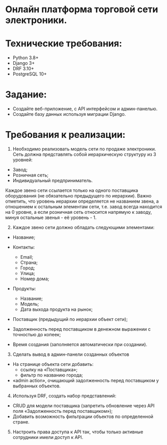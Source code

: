 # Онлайн платформа торговой сети электроники.

# Технические требования:

- Python 3.8+
- Django 3+
- DRF 3.10+
- PostgreSQL 10+

# Задание:

- Создайте веб-приложение, с API интерфейсом и админ-панелью.
- Создайте базу данных используя миграции Django.

# Требования к реализации:

1) Необходимо реализовать модель сети по продаже электроники.
   Сеть должна представлять собой иерархическую структуру из 3 уровней:

- Завод;
- Розничная сеть;
- Индивидуальный предприниматель.

Каждое звено сети ссылается только на одного поставщика оборудования (не обязательно предыдущего по иерархии).
Важно отметить, что уровень иерархии определяется не названием звена, а отношением к остальным элементам сети,
т.е. завод всегда находится на 0 уровне, а если розничная сеть относится напрямую к заводу,
минуя остальные звенья - её уровень - 1.

2) Каждое звено сети должно обладать следующими элементами:

- Название;

- Контакты:  
  - Email;  
  - Страна;  
  - Город;  
  - Улица;  
  - Номер дома;
- Продукты:  
  - Название;  
  - Модель;  
  - Дата выхода продукта на рынок;
- Поставщик (предыдущий по иерархии объект сети);
- Задолженность перед поставщиком в денежном выражении с точностью до копеек;
- Время создания (заполняется автоматически при создании).

3) Сделать вывод в админ-панели созданных объектов  
- На странице объекта сети добавить:  
     - ссылку на «Поставщика»;    
     - фильтр по названию города;  
- «admin action», очищающий задолженность перед поставщиком у выбранных объектов.

4) Используя DRF, создать набор представлений:
- CRUD для модели поставщика (запретить обновление через API поля «Задолженность перед поставщиком»);
- Добавить возможность фильтрации объектов по определенной стране.  

5) Настроить права доступа к API так, чтобы только активные сотрудники имели доступ к API.
